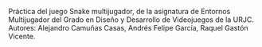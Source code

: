 Práctica del juego Snake multijugador, de la asignatura de Entornos Multijugador del Grado en Diseño y Desarrollo de Videojuegos de la URJC.
Autores: Alejandro Camuñas Casas, Andrés Felipe García, Raquel Gastón Vicente.
